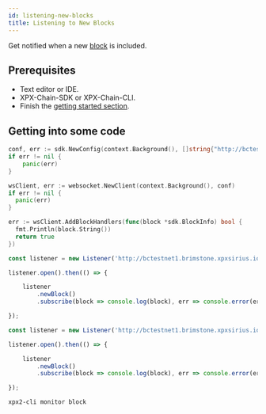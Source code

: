 ```yaml
---
id: listening-new-blocks
title: Listening to New Blocks
---
```


Get notified when a new [block](../../protocol/block.md) is included.

## Prerequisites

- Text editor or IDE.
- XPX-Chain-SDK or XPX-Chain-CLI.
- Finish the [getting started section](../../getting-started/setting-up-workstation.md).

## Getting into some code

<!--DOCUSAURUS_CODE_TABS-->
<!--Golang-->
```go
conf, err := sdk.NewConfig(context.Background(), []string{"http://bctestnet1.brimstone.xpxsirius.io:3000"})
if err != nil {
    panic(err)
}

wsClient, err := websocket.NewClient(context.Background(), conf)
if err != nil {
  panic(err)
}

err := wsClient.AddBlockHandlers(func(block *sdk.BlockInfo) bool {
  fmt.Println(block.String())
  return true
})
```

<!--TypeScript-->
```js
const listener = new Listener('http://bctestnet1.brimstone.xpxsirius.io:3000');

listener.open().then(() => {

    listener
        .newBlock()
        .subscribe(block => console.log(block), err => console.error(err));

});
```

<!--JavaScript-->
```js
const listener = new Listener('http://bctestnet1.brimstone.xpxsirius.io:3000');

listener.open().then(() => {

    listener
        .newBlock()
        .subscribe(block => console.log(block), err => console.error(err));

});
```

<!--CLI-->
```sh
xpx2-cli monitor block
```

<!--END_DOCUSAURUS_CODE_TABS-->


